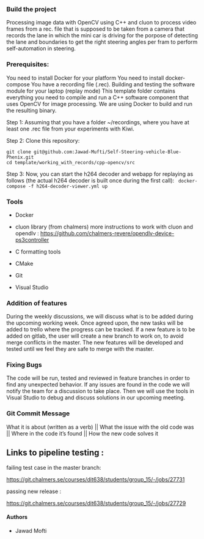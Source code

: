 

### Build the project
Processing image data with OpenCV using C++ and cluon to process video frames from a rec. file that is supposed to be taken from a camera that records the lane in which 
the mini car is driving for the porpose of detecting the lane and boundaries to get the right steering angles per fram to perform self-automation in steering.

### Prerequisites:

You need to install Docker for your platform
You need to install docker-compose
You have a recording file (.rec).
Building and testing the software module for your laptop (replay mode)
This template folder contains everything you need to compile and run a C++ software component that uses OpenCV for image processing. We are using Docker to build and run the resulting binary.


Step 1: Assuming that you have a folder ~/recordings, where you have at least one .rec file from your experiments with Kiwi.

Step 2: Clone this repository:

```cd $HOME
git clone git@github.com:Jawad-Mufti/Self-Steering-vehicle-Blue-Phenix.git
cd template/working_with_records/cpp-opencv/src
```
Step 3:
Now, you can start the h264 decoder and webapp for replaying as follows (the actual h264 decoder is built once during the first call):
``` docker-compose -f h264-decoder-viewer.yml up```

### Tools
* Docker

* cluon library (from chalmers)  more instructions to work with cluon and opendlv :  https://github.com/chalmers-revere/opendlv-device-ps3controller
* C formatting tools
* CMake 
* Git
* Visual Studio



### Addition of features
During the weekly discussions, we will discuss what is to be added during the upcoming working week. Once agreed upon, the new tasks will be added to trello where the progress can be tracked.
If a new feature is to be added on gitlab, the user will create a new branch to work on, to avoid merge conflicts in the master. The new features will be developed and tested until we feel they are safe to merge with the master.

### Fixing Bugs
The code will be run, tested and reviewed in feature branches in order to find any unexpected behavior. If any issues are found in the code we will notify the team for a discussion to take place. Then we will use the tools in Visual Studio to debug and discuss solutions in our upcoming meeting.

### Git Commit Message
What it is about (written as a verb) || What the issue with the old code was || Where in the code it’s found || How the new code solves it

## Links to pipeline testing :

failing test case in the master branch:

https://git.chalmers.se/courses/dit638/students/group_15/-/jobs/27731

passing new release :

https://git.chalmers.se/courses/dit638/students/group_15/-/jobs/27729



#### Authors

*  Jawad Mofti

